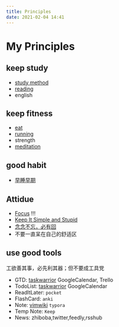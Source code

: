 ```yaml
---
title: Principles
date: 2021-02-04 14:41
---
```

# My Principles
## keep study
 * [study method](study-method)
 * [reading](reading)
 * english

## keep fitness
 * [eat](eat)
 * [running](running)
 * strength
 * [meditation](meditation)

## good habit
 * [早睡早期](早睡早期)

## Attidue
 * [Focus](Focus) !!!
 * [Keep It Simple and Stupid](KISS)
 * [念念不忘，必有回](attitude-regain)
 * 不要一直呆在自己的舒适区

## use good tools
 工欲善其事，必先利其器；但不要成工具党
 * GTD: [taskwarrior](taskwarrior) GoogleCalendar, Trello
 * TodoList: [taskwarrior](taskwarrior) GoogleCalendar
 * ReadItLater: `pocket`
 * FlashCard: `anki`
 * Note: [vimwiki](vimwiki) `typora`
 * Temp Note: `Keep`
 * News: zhiboba,twitter,feedly,rsshub
